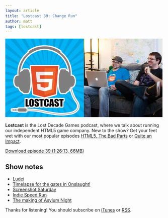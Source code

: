 ```yaml
---
layout: article
title: "Lostcast 39: Change Run"
author: matt
tags: [lostcast]
---
```

<div class="full-frame">
	<img alt="Lostcast gamedev podcast" src="/media/images/lostcast/ldgTeam.jpg" width="500" height="250">
</div>

**Lostcast** is the Lost Decade Games podcast, where we talk about running our independent HTML5 game company. New to the show? Get your feet wet with our most popular episodes [HTML5, The Bad Parts](/lostcast-episode-7-html5-the-bad-parts/) or [Quite an Impact](/lostcast-episode-14-quite-an-impact/).

<a class="download-podcast" href="http://media.lostdecadegames.com/lostcast/lostcast_39.mp3">
	Download episode 39 (1:26:13, 66MB)
</a>

## Show notes

* [Ludei](http://ludei.com/)
* [Timelapse for the gates in Onslaught!](http://www.youtube.com/watch?v=znbiIV_6s-0)
* [Screenshot Saturday](http://screenshotsaturday.com/user/LostDecadeGames.html)
* [Indie Speed Run](http://www.indiespeedrun.com/devsite/)
* [The making of Asylum Night](/making-of-asylum-night/)

Thanks for listening! You should subscribe on [iTunes](http://itunes.apple.com/us/podcast/lostcast/id481950724) or [RSS](http://belmont.local:4000/lostcast.xml).
